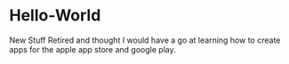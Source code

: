 # Hello-World
New Stuff
Retired and thought I would have a go at learning how to create apps for the apple app store and google play.


